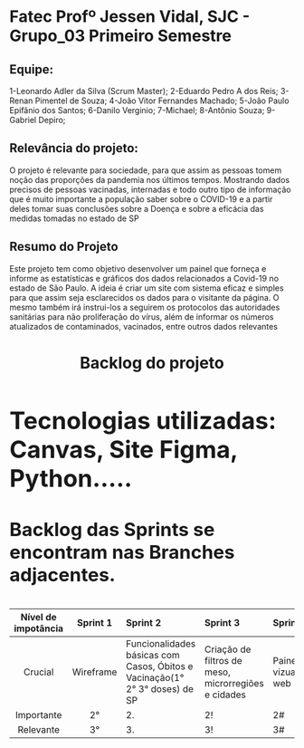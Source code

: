 # Fatec Profº Jessen Vidal, SJC - Grupo_03 Primeiro Semestre

## Equipe:
1-Leonardo Adler da Silva (Scrum Master); 
2-Eduardo Pedro A dos Reis; 3-Renan Pimentel de Souza; 4-João Vitor Fernandes Machado; 5-João Paulo Epifânio dos Santos; 6-Danilo Verginio; 7-Michael; 8-Antônio Souza; 9-Gabriel Depiro;

## Relevância do projeto:
 O projeto é relevante para sociedade, para que assim as pessoas tomem noção das proporções da pandemia nos últimos tempos. Mostrando dados precisos de pessoas vacinadas, internadas e todo outro tipo de informação que é muito importante a população saber sobre o COVID-19 e a partir deles tomar suas conclusões sobre a Doença e sobre a eficácia das medidas tomadas no estado de SP </p>
 
 
## Resumo do Projeto
<p align="left"> Este projeto tem como objetivo desenvolver um painel que forneça e informe as estatísticas e gráficos dos dados relacionados a Covid-19 no estado de São Paulo. A ideia é criar um site com sistema eficaz e simples para que assim seja esclarecidos os dados para o visitante da página. O mesmo também irá instrui-los a seguirem os protocolos das autoridades sanitárias para não proliferação do vírus, além de informar os números atualizados de contaminados, vacinados, entre outros dados relevantes </p>

<h1 align="center">Backlog do projeto</h1>
 

 <p align="center">
<h1 align="left">
<table>
<thead>
<tr>
<th align="center">Nível de impotância</th>
<th align="center">Sprint 1</th>
<th align="left">Sprint 2</th>
 <th align="left">Sprint 3</th>
 <th align="left">Sprint 4</th>
 
</tr>
</thead>
<tbody>
<tr>
<td align="center">Crucial</td>
<td align="center">Wireframe</td>
<td align="left">Funcionalidades básicas com Casos, Óbitos e Vacinação(1° 2° 3° doses) de SP</td>
<td align="left">Criação de filtros de meso, microrregiões e cidades</td>
 <td align="left">Painel de vizualição web</td>
 </tr>
<tr>
<td align="center">Importante</td>
<td align="center">2°</td>
<td align="left">2.</td>
 <td align="left">2!
  <td align="left">2#
</tr>
<tr>
<td align="center">Relevante</td>
<td align="center">3°</td>
<td align="left">3.</td>
<td align="left">3!
	<td align="left">3#</td>
 
## Tecnologias utilizadas: Canvas, Site Figma, Python.....





### Backlog das Sprints se encontram nas Branches adjacentes.

<h4 align="center"> 

</h4>


